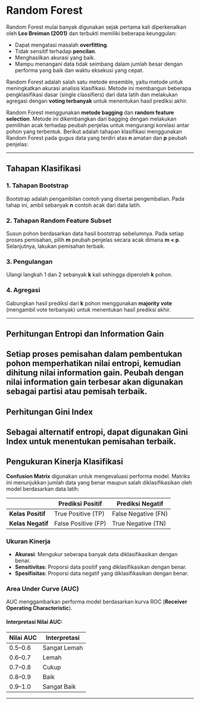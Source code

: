 # Random Forest

Random Forest mulai banyak digunakan sejak pertama kali diperkenalkan oleh **Leo Breiman (2001)** dan terbukti memiliki beberapa keunggulan:  
- Dapat mengatasi masalah **overfitting**.  
- Tidak sensitif terhadap **pencilan**.  
- Menghasilkan akurasi yang baik.  
- Mampu menangani data tidak seimbang dalam jumlah besar dengan performa yang baik dan waktu eksekusi yang cepat.  

Random Forest adalah salah satu metode ensemble, yaitu metode untuk meningkatkan akurasi analisis klasifikasi. Metode ini membangun beberapa pengklasifikasi dasar (single classifiers) dari data latih dan melakukan agregasi dengan **voting terbanyak** untuk menentukan hasil prediksi akhir.  

Random Forest menggunakan **metode bagging** dan **random feature selection**. Metode ini dikembangkan dari bagging dengan melakukan pemilihan acak terhadap peubah penjelas untuk mengurangi korelasi antar pohon yang terbentuk. Berikut adalah tahapan klasifikasi menggunakan Random Forest pada gugus data yang terdiri atas **n** amatan dan **p** peubah penjelas:  

---

## Tahapan Klasifikasi
### 1. Tahapan Bootstrap
Bootstrap adalah pengambilan contoh yang disertai pengembalian. Pada tahap ini, ambil sebanyak **n** contoh acak dari data latih.  

### 2. Tahapan Random Feature Subset
Susun pohon berdasarkan data hasil bootstrap sebelumnya. Pada setiap proses pemisahan, pilih **m** peubah penjelas secara acak dimana **m < p**. Selanjutnya, lakukan pemisahan terbaik.  

### 3. Pengulangan
Ulangi langkah 1 dan 2 sebanyak **k** kali sehingga diperoleh **k** pohon.  

### 4. Agregasi
Gabungkan hasil prediksi dari **k** pohon menggunakan **majority vote** (mengambil vote terbanyak) untuk menentukan hasil prediksi akhir.  

---

## Perhitungan Entropi dan Information Gain
Setiap proses pemisahan dalam pembentukan pohon memperhatikan **nilai entropi**, kemudian dihitung nilai **information gain**. Peubah dengan nilai information gain terbesar akan digunakan sebagai partisi atau pemisah terbaik.  
---

## Perhitungan Gini Index
Sebagai alternatif entropi, dapat digunakan **Gini Index** untuk menentukan pemisahan terbaik.  
---

## Pengukuran Kinerja Klasifikasi
**Confusion Matrix** digunakan untuk mengevaluasi performa model. Matriks ini menunjukkan jumlah data yang benar maupun salah diklasifikasikan oleh model berdasarkan data latih:  

|                    | Prediksi Positif | Prediksi Negatif |
|--------------------|------------------|------------------|
| **Kelas Positif**  | True Positive (TP) | False Negative (FN) |
| **Kelas Negatif**  | False Positive (FP) | True Negative (TN)  |

### Ukuran Kinerja
- **Akurasi**: Mengukur seberapa banyak data diklasifikasikan dengan benar.  
- **Sensitivitas**: Proporsi data positif yang diklasifikasikan dengan benar.  
- **Spesifisitas**: Proporsi data negatif yang diklasifikasikan dengan benar.  

### Area Under Curve (AUC)
AUC menggambarkan performa model berdasarkan kurva ROC (**Receiver Operating Characteristic**).  

#### Interpretasi Nilai AUC:
| Nilai AUC | Interpretasi       |
|-----------|--------------------|
| 0.5–0.6   | Sangat Lemah      |
| 0.6–0.7   | Lemah             |
| 0.7–0.8   | Cukup             |
| 0.8–0.9   | Baik              |
| 0.9–1.0   | Sangat Baik       |

---

